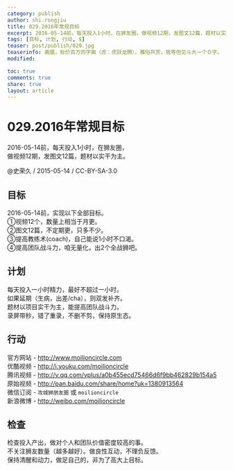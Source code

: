 ```yaml
---
category: publish
author: shi.rongjiu
title: 029.2016年常规目标
excerpt: 2016-05-14前，每天投入1小时，在狮友圈，做视频12期，发图文12篇，题材以实干为主。
tags: [目标, 计划, 行动, $]
teaser: post/publish/029.jpg
teaserinfo: 画展，标价百万的字画（虎：虎跃龙腾）。雅俗共赏，我等但见斗大一个Ｄ字。
modified: 

toc: true
comments: true
share: true
layout: article
---
```


# 029.2016年常规目标

2016-05-14前，每天投入1小时，在狮友圈，  
做视频12期，发图文12篇，题材以实干为主。

@史荣久 / 2015-05-14 / CC-BY-SA-3.0 

## 目标

2016-05-14前，实现以下全部目标。  
①视频12个，数量上相当于月更。  
②图文12篇，不定期更，只多不少。  
③提高教练术(coach)，自己能说1小时不口渴。  
④提高团队战斗力，咱无量化，出2个全战狮吧。

## 计划

每天投入一小时精力，最好不超过一小时。  
如果延期（生病，出差/cha），则双发补齐。  
题材以项目实干为主，能提高团队战斗力。  
录屏带秒，错了重录，不删不剪，保持原生态。

## 行动

官方网站 - http://www.moilioncircle.com  
优酷视频 - http://i.youku.com/moilioncircle  
腾讯视频 - http://v.qq.com/vplus/a0b455ecd75466d6f9bb462829b154a5  
原始视频 - http://pan.baidu.com/share/home?uk=1380913564  
微信订阅 - `攻城狮朋友圈` 或 `moilioncircle`  
新浪微博 - http://weibo.com/moilioncircle  

## 检查

检查投入产出，做对个人和团队价值密度较高的事。  
不关注狮友数量（越多越好）。做良性互动，不理负反馈。  
保持清醒和动力，做足自己的，非为了高大上目标。
